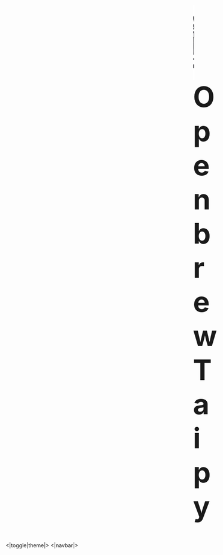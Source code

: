 <h1 style="vertical-align: middle; font-size: 75px; margin-left: 500px;"><img style="vertical-align: middle;" src="./image/openbrew-taipy-logo.png" width="200" height="200" />Openbrew Taipy</h1>
<|toggle|theme|>
<|navbar|>
